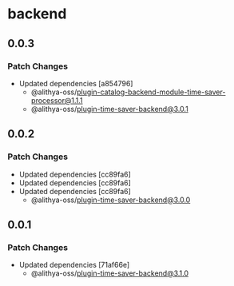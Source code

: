 # backend

## 0.0.3

### Patch Changes

- Updated dependencies [a854796]
  - @alithya-oss/plugin-catalog-backend-module-time-saver-processor@1.1.1
  - @alithya-oss/plugin-time-saver-backend@3.0.1

## 0.0.2

### Patch Changes

- Updated dependencies [cc89fa6]
- Updated dependencies [cc89fa6]
- Updated dependencies [cc89fa6]
  - @alithya-oss/plugin-time-saver-backend@3.0.0

## 0.0.1

### Patch Changes

- Updated dependencies [71af66e]
  - @alithya-oss/plugin-time-saver-backend@3.1.0
